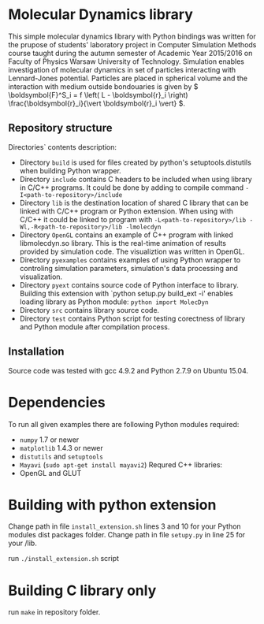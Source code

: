 # Molecular Dynamics library
This simple molecular dynamics library with Python bindings was written for the prupose of students' laboratory project in Computer Simulation Methods course taught during the autumn semester of Academic Year 2015/2016 on Faculty of Physics Warsaw University of Technology.
Simulation enables investigation of molecular dynamics in set of particles interacting with Lennard-Jones potential. Particles are placed in spherical volume and the interaction with medium outside bondouaries is given by $ \boldsymbol{F}^S_i = f \left( L - \boldsymbol{r}_i \right) \frac{\boldsymbol{r}_i}{\vert \boldsymbol{r}_i \vert} $.

## Repository structure
Directories` contents description:
- Directory `build` is used for files created by python's setuptools.distutils when building Python wrapper.
- Directory `include` contains C headers to be included when using library in C/C++ programs. It could be done by adding to compile command `-I<path-to-repository>/include`
- Directory `lib` is the destination location of shared C library that can be linked with C/C++ program or Python extension. When using with C/C++ it could be linked to program with `-L<path-to-repository>/lib -Wl,-R<path-to-repository>/lib -lmolecdyn`
- Directory `OpenGL` contains an example of C++ program with linked libmolecdyn.so library. This is the real-time animation of results provided by simulation code. The visualiztion was written in OpenGL.
- Directory `pyexamples` contains examples of using Python wrapper to controling simulation parameters, simulation's data processing and visualization.
- Directory `pyext` contains source code of Python interface to library. Building this extension with `python setup.py build_ext -i' enables loading library as Python module: ```python import MolecDyn```
- Directory `src` contains library source code.
- Directory `test` contains Python script for testing corectness of library and Python module after compilation process.

## Installation

Source code was tested with gcc 4.9.2 and Python 2.7.9 on Ubuntu 15.04.

# Dependencies
To run all given examples there are following Python modules required:
- `numpy` 1.7 or newer
- `matplotlib` 1.4.3 or newer
- `distutils` and `setuptools`
- `Mayavi` (`sudo apt-get install mayavi2`)
Requred C++ libraries:
- OpenGL and GLUT

# Building with python extension

Change path in file `install_extension.sh` lines 3 and 10 for your Python modules dist packages folder.
Change path in file `setupy.py` in line 25 for your <path-to-repository>/lib.

run `./install_extension.sh` script


# Building C library only

run `make` in repository folder.

